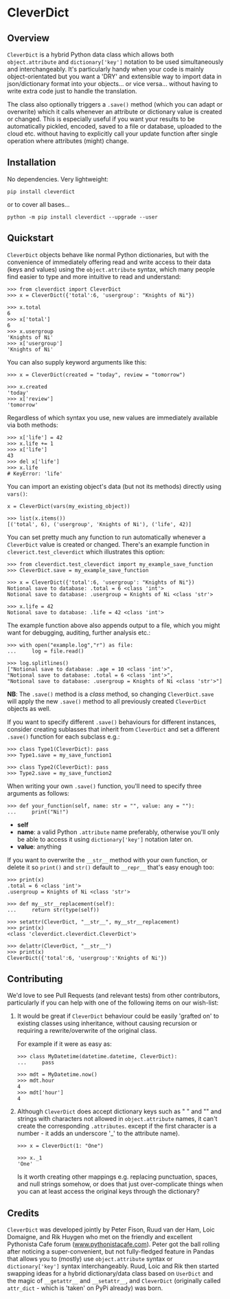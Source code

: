 # CleverDict

## Overview

```CleverDict``` is a hybrid Python data class which allows both ```object.attribute``` and ```dictionary['key']``` notation to be used simultaneously and interchangeably.  It's particularly handy when your code is mainly object-orientated but you want a 'DRY' and extensible way to import data in json/dictionary format into your objects... or vice versa... without having to write extra code just to handle the translation.

The class also optionally triggers a ```.save()``` method (which you can adapt or overwrite) which it calls whenever an attribute or dictionary value is created or changed.  This is especially useful if you want your results to be automatically pickled, encoded, saved to a file or database, uploaded to the cloud etc. without having to explicitly call your update function after single operation where attributes (might) change.


## Installation
No dependencies.  Very lightweight:

    pip install cleverdict

or to cover all bases...

    python -m pip install cleverdict --upgrade --user

## Quickstart

```CleverDict``` objects behave like normal Python dictionaries, but with the convenience of immediately offering read and write access to their data (keys and values) using the ```object.attribute``` syntax, which many people find easier to type and more intuitive to read and understand:

    >>> from cleverdict import CleverDict
    >>> x = CleverDict({'total':6, 'usergroup': "Knights of Ni"})

    >>> x.total
    6
    >>> x['total']
    6
    >>> x.usergroup
    'Knights of Ni'
    >>> x['usergroup']
    'Knights of Ni'

You can also supply keyword arguments like this:

    >>> x = CleverDict(created = "today", review = "tomorrow")

    >>> x.created
    'today'
    >>> x['review']
    'tomorrow'

Regardless of which syntax you use, new values are immediately available via both methods:

    >>> x['life'] = 42
    >>> x.life += 1
    >>> x['life']
    43
    >>> del x['life']
    >>> x.life
    # KeyError: 'life'

You can import an existing object's data (but not its methods) directly using ```vars()```:

    x = CleverDict(vars(my_existing_object))

    >>> list(x.items())
    [('total', 6), ('usergroup', 'Knights of Ni'), ('life', 42)]

You can set pretty much any function to run automatically whenever a ```CleverDict``` value is created or changed.  There's an example function in ```cleverict.test_cleverdict``` which illustrates this option:

    >>> from cleverdict.test_cleverdict import my_example_save_function
    >>> CleverDict.save = my_example_save_function

    >>> x = CleverDict({'total':6, 'usergroup': "Knights of Ni"})
    Notional save to database: .total = 6 <class 'int'>
    Notional save to database: .usergroup = Knights of Ni <class 'str'>

    >>> x.life = 42
    Notional save to database: .life = 42 <class 'int'>


The example function above also appends output to a file, which you might want for debugging, auditing,  further analysis etc.:

    >>> with open("example.log","r") as file:
    ...     log = file.read()

    >>> log.splitlines()
    ["Notional save to database: .age = 10 <class 'int'>",
    "Notional save to database: .total = 6 <class 'int'>",
    "Notional save to database: .usergroup = Knights of Ni <class 'str'>"]

**NB**: The ```.save()``` method is a *class* method, so changing ```CleverDict.save``` will apply the new ```.save()``` method to all previously created ```CleverDict``` objects as well.

If you want to specify different ```.save()``` behaviours for different instances, consider creating sublasses that inherit from ```CleverDict``` and set a different
```.save()``` function for each subclass e.g.:

    >>> class Type1(CleverDict): pass
    >>> Type1.save = my_save_function1

    >>> class Type2(CleverDict): pass
    >>> Type2.save = my_save_function2

When writing your own ```.save()``` function, you'll need to specify three arguments as follows:


    >>> def your_function(self, name: str = "", value: any = ""):
    ...     print("Ni!")


* **self**
* **name**: a valid Python ```.attribute``` name preferably, otherwise you'll only be able to access it using ```dictionary['key']``` notation later on.
* **value**: anything

If you want to overwrite the ```__str__``` method with your own function, or delete it so ```print()``` and ```str()``` default to ```__repr__``` that's easy enough too:

    >>> print(x)
    .total = 6 <class 'int'>
    .usergroup = Knights of Ni <class 'str'>

    >>> def my__str__replacement(self):
    ...     return str(type(self))

    >>> setattr(CleverDict, "__str__", my__str__replacement)
    >>> print(x)
    <class 'cleverdict.cleverdict.CleverDict'>

    >>> delattr(CleverDict, "__str__")
    >>> print(x)
    CleverDict({'total':6, 'usergroup':'Knights of Ni'})

## Contributing

We'd love to see Pull Requests (and relevant tests) from other contributors, particularly if you can help with one of the following items on our wish-list:

1. It would be great if ```CleverDict``` behaviour could be easily 'grafted on' to existing classes using inheritance, without causing recursion or requiring a rewrite/overwrite of the original class.

    For example if it were as easy as:

    ```
    >>> class MyDatetime(datetime.datetime, CleverDict):
    ...     pass

    >>> mdt = MyDatetime.now()
    >>> mdt.hour
    4
    >>> mdt['hour']
    4
    ```
2. Although ```CleverDict``` does accept dictionary keys such as " " and "" and strings with characters not allowed in ```object.attribute``` names, it can't create the corresponding ```.attributes```. except if the first character is a number - it adds an underscore '_' to the attribute name).


    ```
    >>> x = CleverDict(1: "One")

    >>> x._1
    'One'
    ```

    Is it worth creating other mappings e.g. replacing punctuation, spaces, and null strings somehow, or does that just over-complicate things when you can at least access the original keys through the dictionary?



## Credits
```CleverDict``` was developed jointly by Peter Fison, Ruud van der Ham, Loic Domaigne, and Rik Huygen who met on the friendly and excellent Pythonista Cafe forum (www.pythonistacafe.com).  Peter got the ball rolling after noticing a super-convenient, but not fully-fledged feature in Pandas that allows you to (mostly) use ```object.attribute``` syntax or ```dictionary['key']``` syntax interchangeably. Ruud, Loic and Rik then started swapping ideas for a hybrid  dictionary/data class based on ```UserDict``` and the magic of ```__getattr__``` and ```__setattr__```, and ```CleverDict``` (originally called ```attr_dict``` - which is 'taken' on PyPi already) was born.
